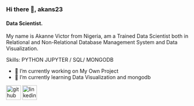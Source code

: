 ### Hi there 👋, akans23
#### Data Scientist.
My name is Akanne Victor from Nigeria, am a Trained Data Scientist both in Relational and Non-Relational Database Management System and Data Visualization.

Skills: PYTHON JUPYTER / SQL/ MONGODB

- 🔭 I’m currently working on My Own Project 
- 🌱 I’m currently learning Data Visualization and mongodb 


[<img src='https://cdn.jsdelivr.net/npm/simple-icons@3.0.1/icons/github.svg' alt='github' height='40'>](https://github.com/akans23)  [<img src='https://cdn.jsdelivr.net/npm/simple-icons@3.0.1/icons/linkedin.svg' alt='linkedin' height='40'>](https://www.linkedin.com/in/www.linkedin.com/in/victor-akanne-7ab251276./)  









<!--
**akans23/akans23** is a ✨ _special_ ✨ repository because its `README.md` (this file) appears on your GitHub profile.

Here are some ideas to get you started:

- 🔭 I’m currently working on ...
- 🌱 I’m currently learning ...
- 👯 I’m looking to collaborate on ...
- 🤔 I’m looking for help with ...
- 💬 Ask me about ...
- 📫 How to reach me: ...
- 😄 Pronouns: ...
- ⚡ Fun fact: ...
-->
